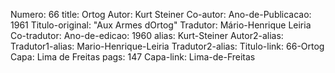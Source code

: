 Numero: 66
title: Ortog
Autor: Kurt Steiner
Co-autor: 
Ano-de-Publicacao: 1961
Titulo-original: "Aux Armes dOrtog"
Tradutor: Mário-Henrique Leiria
Co-tradutor: 
Ano-de-edicao: 1960
alias: Kurt-Steiner
Autor2-alias: 
Tradutor1-alias: Mario-Henrique-Leiria
Tradutor2-alias: 
Titulo-link: 66-Ortog
Capa: Lima de Freitas
pags: 147
Capa-link: Lima-de-Freitas